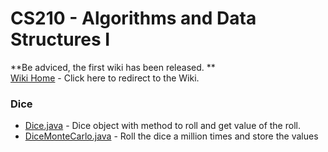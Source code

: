 CS210 - Algorithms and Data Structures I
=====

**Be adviced, the first wiki has been released. **  
[Wiki Home](https://github.com/maynooth/CS210/wiki) - Click here to redirect to the Wiki.
### Dice
- [Dice.java](Dice/Dice.java) - Dice object with method to roll and get value of the roll.
- [DiceMonteCarlo.java](Dice/DiceMonteCarlo.java) - Roll the dice a million times and store the values
